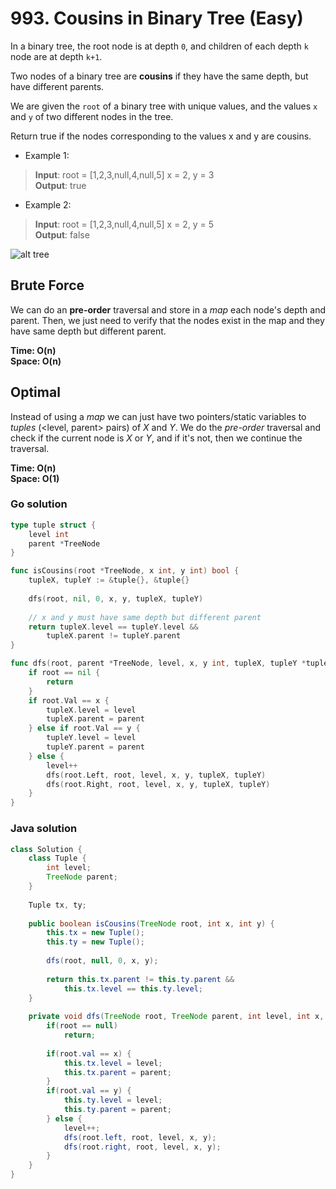 # 993. Cousins in Binary Tree (Easy)

In a binary tree, the root node is at depth `0`, and children of each depth `k` node are at depth 
`k+1`.

Two nodes of a binary tree are **cousins** if they have the same depth, but have different parents.

We are given the `root` of a binary tree with unique values, and the values `x` and `y` of two
different nodes in the tree.

Return true if the nodes corresponding to the values x and y are cousins.

- Example 1:
> **Input**: root = [1,2,3,null,4,null,5] x = 2, y = 3 <br>
> **Output**: true
- Example 2:
> **Input**: root = [1,2,3,null,4,null,5] x = 2, y = 5 <br>
> **Output**: false

![alt tree](https://assets.leetcode.com/uploads/2019/02/12/q1248-02.png)

## Brute Force
We can do an **pre-order** traversal and store in a *map* each node's depth and parent. Then, we
just need to verify that the nodes exist in the map and they have same depth but different parent.

**Time: O(n) <br> Space: O(n)**

## Optimal
Instead of using a *map* we can just have two pointers/static variables to *tuples* (<level, parent>
pairs) of *X* and *Y*. We do the *pre-order* traversal and check if the current node is *X* or *Y*,
and if it's not, then we continue the traversal.

**Time: O(n) <br> Space: O(1)**

### Go solution
```go
type tuple struct {
    level int
    parent *TreeNode
}

func isCousins(root *TreeNode, x int, y int) bool {
    tupleX, tupleY := &tuple{}, &tuple{}
    
    dfs(root, nil, 0, x, y, tupleX, tupleY)
    
    // x and y must have same depth but different parent
    return tupleX.level == tupleY.level &&
        tupleX.parent != tupleY.parent
}

func dfs(root, parent *TreeNode, level, x, y int, tupleX, tupleY *tuple) {
    if root == nil {
        return
    }
    if root.Val == x {
        tupleX.level = level
        tupleX.parent = parent
    } else if root.Val == y {
        tupleY.level = level
        tupleY.parent = parent
    } else {
        level++
        dfs(root.Left, root, level, x, y, tupleX, tupleY)
        dfs(root.Right, root, level, x, y, tupleX, tupleY)
    }
}
```
### Java solution
```java
class Solution {
    class Tuple {
        int level;
        TreeNode parent;
    }
    
    Tuple tx, ty;
    
    public boolean isCousins(TreeNode root, int x, int y) {
        this.tx = new Tuple();
        this.ty = new Tuple();
        
        dfs(root, null, 0, x, y);
        
        return this.tx.parent != this.ty.parent && 
            this.tx.level == this.ty.level;
    }
    
    private void dfs(TreeNode root, TreeNode parent, int level, int x, int y) {
        if(root == null)
            return;
        
        if(root.val == x) {
            this.tx.level = level;
            this.tx.parent = parent;
        }
        if(root.val == y) {
            this.ty.level = level;
            this.ty.parent = parent;
        } else {
            level++;
            dfs(root.left, root, level, x, y);
            dfs(root.right, root, level, x, y);
        }
    }
}
```